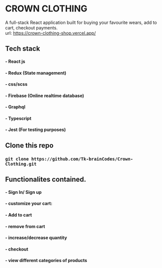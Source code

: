 # CROWN CLOTHING
A full-stack React application built for buying your favourite wears, add to cart, checkout payments. \
url: https://crown-clothing-shop.vercel.app/

## Tech stack 

#### - React js
#### - Redux (State management)
#### - css/scss
#### - Firebase (Online realtime database)
#### - Graphql
#### - Typescript
#### - Jest (For testing purposes)




## Clone this repo
### `git clone https://github.com/Tk-brainCodes/Crown-Clothing.git`




## Functionalites contained.

#### - Sign In/ Sign up 
#### - customize your cart: 
#### - Add to cart 
#### - remove from cart 
#### - increase/decrease quantity 
#### - checkout 
#### - view different categories of products
